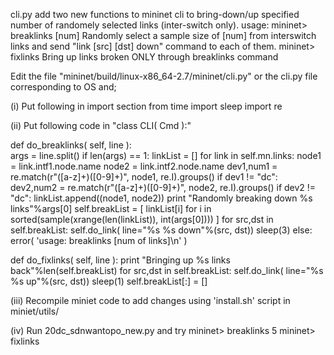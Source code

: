 cli.py add two new functions to mininet cli to bring-down/up specified number of randomely selected links (inter-switch only).
usage:
	mininet> breaklinks [num]
		Randomly select a sample size of [num] from interswitch links and send "link [src] [dst] down" command to each of them. 
	mininet> fixlinks
		Bring up links broken ONLY through breaklinks command

Edit the file  "mininet/build/linux-x86_64-2.7/mininet/cli.py" or the cli.py file corresponding to OS and;


(i) Put following in import section
from time import sleep
import re


(ii) Put following code in "class CLI( Cmd ):"


  def do_breaklinks( self, line ):	
    args = line.split()
    if len(args) == 1:
	    linkList = []
	    for link in self.mn.links:
	        node1 = link.intf1.node.name
			node2 = link.intf2.node.name
			dev1,num1 = re.match(r"([a-z]+)([0-9]+)", node1, re.I).groups()
			if dev1 != "dc":
		    	dev2,num2 = re.match(r"([a-z]+)([0-9]+)", node2, re.I).groups()
		    	if dev2 != "dc":
					linkList.append((node1, node2))
	    print "Randomly breaking down %s links"%args[0]
        self.breakList = [ linkList[i] for i in sorted(sample(xrange(len(linkList)), int(args[0]))) ]
	    for src,dst in self.breakList:
			self.do_link( line="%s %s down"%(src, dst))
    		sleep(3)
	else:
	    error( 'usage: breaklinks [num of links]\n' )


  def do_fixlinks( self, line ):
	print "Bringing up %s links back"%len(self.breakList)
	for src,dst in self.breakList:
		self.do_link( line="%s %s up"%(src, dst))
      	sleep(1)
	self.breakList[:] = []


(iii) Recompile miniet code to add changes using 'install.sh' script in miniet/utils/

(iv) Run 20dc_sdnwantopo_new.py and try
	mininet> breaklinks 5
	mininet> fixlinks
